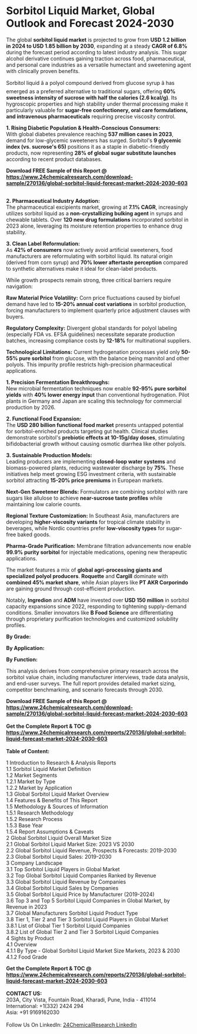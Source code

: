 <h1>Sorbitol Liquid Market, Global Outlook and Forecast 2024-2030</h1><p>The global <strong>sorbitol liquid market</strong> is projected to grow from <strong>USD 1.2 billion in 2024 to USD 1.85 billion by 2030</strong>, expanding at a steady <strong>CAGR of 6.8%</strong> during the forecast period according to latest industry analysis. This sugar alcohol derivative continues gaining traction across food, pharmaceutical, and personal care industries as a versatile humectant and sweetening agent with clinically proven benefits.</p><p>Sorbitol liquid â a polyol compound derived from glucose syrup â has emerged as a preferred alternative to traditional sugars, offering <strong>60% sweetness intensity of sucrose with half the calories (2.6 kcal/g)</strong>. Its hygroscopic properties and high stability under thermal processing make it particularly valuable for <strong>sugar-free confectionery, oral care formulations, and intravenous pharmaceuticals</strong> requiring precise viscosity control.</p><p><strong>1. Rising Diabetic Population &amp; Health-Conscious Consumers:</strong><br>  
With global diabetes prevalence reaching <strong>537 million cases in 2023</strong>, demand for low-glycemic sweeteners has surged. Sorbitol's <strong>9 glycemic index (vs. sucrose's 65)</strong> positions it as a staple in diabetic-friendly products, now representing <strong>28% of global sugar substitute launches</strong> according to recent product databases.</p><div><b>Download FREE Sample of this Report @ 
            <a href="https://www.24chemicalresearch.com/download-sample/270136/global-sorbitol-liquid-forecast-market-2024-2030-603">
            https://www.24chemicalresearch.com/download-sample/270136/global-sorbitol-liquid-forecast-market-2024-2030-603</a></b></div><br><p><strong>2. Pharmaceutical Industry Adoption:</strong><br>  
The pharmaceutical excipients market, growing at <strong>7.1% CAGR</strong>, increasingly utilizes sorbitol liquid as a <strong>non-crystallizing bulking agent</strong> in syrups and chewable tablets. Over <strong>120 new drug formulations</strong> incorporated sorbitol in 2023 alone, leveraging its moisture retention properties to enhance drug stability.</p><p><strong>3. Clean Label Reformulation:</strong><br>  
As <strong>42% of consumers</strong> now actively avoid artificial sweeteners, food manufacturers are reformulating with sorbitol liquid. Its natural origin (derived from corn syrup) and <strong>70% lower aftertaste perception</strong> compared to synthetic alternatives make it ideal for clean-label products.</p><p>While growth prospects remain strong, three critical barriers require navigation:</p><p><strong>Raw Material Price Volatility:</strong> Corn price fluctuations caused by biofuel demand have led to <strong>15-20% annual cost variations</strong> in sorbitol production, forcing manufacturers to implement quarterly price adjustment clauses with buyers.</p><p><strong>Regulatory Complexity:</strong> Divergent global standards for polyol labeling (especially FDA vs. EFSA guidelines) necessitate separate production batches, increasing compliance costs by <strong>12-18%</strong> for multinational suppliers.</p><p><strong>Technological Limitations:</strong> Current hydrogenation processes yield only <strong>50-55% pure sorbitol</strong> from glucose, with the balance being mannitol and other polyols. This impurity profile restricts high-precision pharmaceutical applications.</p><p><strong>1. Precision Fermentation Breakthroughs:</strong><br>  
New microbial fermentation techniques now enable <strong>92-95% pure sorbitol yields</strong> with <strong>40% lower energy input</strong> than conventional hydrogenation. Pilot plants in Germany and Japan are scaling this technology for commercial production by 2026.</p><p><strong>2. Functional Food Expansion:</strong><br>  
The <strong>USD 280 billion functional food market</strong> presents untapped potential for sorbitol-enriched products targeting gut health. Clinical studies demonstrate sorbitol's <strong>prebiotic effects at 10-15g/day doses</strong>, stimulating bifidobacterial growth without causing osmotic diarrhea like other polyols.</p><p><strong>3. Sustainable Production Models:</strong><br>  
Leading producers are implementing <strong>closed-loop water systems</strong> and biomass-powered plants, reducing wastewater discharge by <strong>75%</strong>. These initiatives help meet growing ESG investment criteria, with sustainable sorbitol attracting <strong>15-20% price premiums</strong> in European markets.</p><p><strong>Next-Gen Sweetener Blends:</strong> Formulators are combining sorbitol with rare sugars like allulose to achieve <strong>near-sucrose taste profiles</strong> while maintaining low calorie counts.</p><p><strong>Regional Texture Customization:</strong> In Southeast Asia, manufacturers are developing <strong>higher-viscosity variants</strong> for tropical climate stability in beverages, while Nordic countries prefer <strong>low-viscosity types</strong> for sugar-free baked goods.</p><p><strong>Pharma-Grade Purification:</strong> Membrane filtration advancements now enable <strong>99.9% purity sorbitol</strong> for injectable medications, opening new therapeutic applications.</p><p>The market features a mix of <strong>global agri-processing giants and specialized polyol producers</strong>. <strong>Roquette</strong> and <strong>Cargill</strong> dominate with <strong>combined 45% market share</strong>, while Asian players like <strong>PT AKR Corporindo</strong> are gaining ground through cost-efficient production.</p><p>Notably, <strong>Ingredion</strong> and <strong>ADM</strong> have invested over <strong>USD 150 million</strong> in sorbitol capacity expansions since 2022, responding to tightening supply-demand conditions. Smaller innovators like <strong>B Food Science</strong> are differentiating through proprietary purification technologies and customized solubility profiles.</p><p><strong>By Grade:</strong></p><p><strong>By Application:</strong></p><p><strong>By Function:</strong></p><p>This analysis derives from comprehensive primary research across the sorbitol value chain, including manufacturer interviews, trade data analysis, and end-user surveys. The full report provides detailed market sizing, competitor benchmarking, and scenario forecasts through 2030.</p><div><b>Download FREE Sample of this Report @ 
            <a href="https://www.24chemicalresearch.com/download-sample/270136/global-sorbitol-liquid-forecast-market-2024-2030-603">
            https://www.24chemicalresearch.com/download-sample/270136/global-sorbitol-liquid-forecast-market-2024-2030-603</a></b></div><br><div><b>Get the Complete Report & TOC @ 
            <a href="https://www.24chemicalresearch.com/reports/270136/global-sorbitol-liquid-forecast-market-2024-2030-603">
            https://www.24chemicalresearch.com/reports/270136/global-sorbitol-liquid-forecast-market-2024-2030-603</a></b></div><br>
            <b>Table of Content:</b><p>1 Introduction to Research & Analysis Reports<br />
    1.1 Sorbitol Liquid Market Definition<br />
    1.2 Market Segments<br />
        1.2.1 Market by Type<br />
        1.2.2 Market by Application<br />
    1.3 Global Sorbitol Liquid Market Overview<br />
    1.4 Features & Benefits of This Report<br />
    1.5 Methodology & Sources of Information<br />
        1.5.1 Research Methodology<br />
        1.5.2 Research Process<br />
        1.5.3 Base Year<br />
        1.5.4 Report Assumptions & Caveats<br />
2 Global Sorbitol Liquid Overall Market Size<br />
    2.1 Global Sorbitol Liquid Market Size: 2023 VS 2030<br />
    2.2 Global Sorbitol Liquid Revenue, Prospects & Forecasts: 2019-2030<br />
    2.3 Global Sorbitol Liquid Sales: 2019-2030<br />
3 Company Landscape<br />
    3.1 Top Sorbitol Liquid Players in Global Market<br />
    3.2 Top Global Sorbitol Liquid Companies Ranked by Revenue<br />
    3.3 Global Sorbitol Liquid Revenue by Companies<br />
    3.4 Global Sorbitol Liquid Sales by Companies<br />
    3.5 Global Sorbitol Liquid Price by Manufacturer (2019-2024)<br />
    3.6 Top 3 and Top 5 Sorbitol Liquid Companies in Global Market, by Revenue in 2023<br />
    3.7 Global Manufacturers Sorbitol Liquid Product Type<br />
    3.8 Tier 1, Tier 2 and Tier 3 Sorbitol Liquid Players in Global Market<br />
        3.8.1 List of Global Tier 1 Sorbitol Liquid Companies<br />
        3.8.2 List of Global Tier 2 and Tier 3 Sorbitol Liquid Companies<br />
4 Sights by Product<br />
    4.1 Overview<br />
        4.1.1 By Type - Global Sorbitol Liquid Market Size Markets, 2023 & 2030<br />
        4.1.2 Food Grade<br />
 </p><div><b>Get the Complete Report & TOC @ 
            <a href="https://www.24chemicalresearch.com/reports/270136/global-sorbitol-liquid-forecast-market-2024-2030-603">
            https://www.24chemicalresearch.com/reports/270136/global-sorbitol-liquid-forecast-market-2024-2030-603</a></b></div><br><b>CONTACT US:</b><br>
            203A, City Vista, Fountain Road, Kharadi, Pune, India - 411014<br>
            International: +1(332) 2424 294<br>
            Asia: +91 9169162030 <br><br>
            Follow Us On LinkedIn: <a href="https://www.linkedin.com/company/24chemicalresearch/">24ChemicalResearch LinkedIn</a>